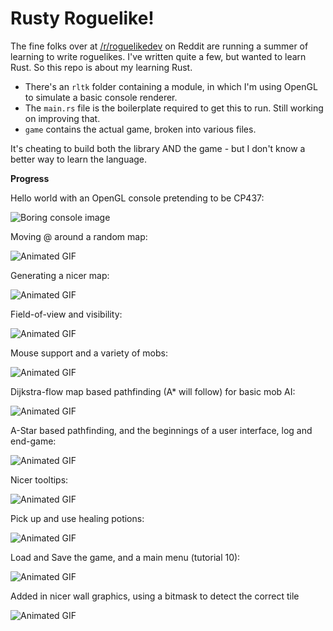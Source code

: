 # Rusty Roguelike!

The fine folks over at [/r/roguelikedev](https://www.reddit.com/r/roguelikedev/new/) on Reddit are running a summer of learning to write roguelikes. I've written quite a few, but wanted to learn Rust. So this repo is about my learning Rust.

* There's an `rltk` folder containing a module, in which I'm using OpenGL to simulate a basic console renderer.
* The `main.rs` file is the boilerplate required to get this to run. Still working on improving that.
* `game` contains the actual game, broken into various files.

It's cheating to build both the library AND the game - but I don't know a better way to learn the language.

**Progress**

Hello world with an OpenGL console pretending to be CP437:

![Boring console image](/screenshots/RustHelloWorld2.JPG)

Moving @ around a random map:

![Animated GIF](/screenshots/RustyRoguelike.gif)

Generating a nicer map:

![Animated GIF](/screenshots/RustyRoguelike2.gif)

Field-of-view and visibility:

![Animated GIF](/screenshots/RustyRoguelike3.gif)

Mouse support and a variety of mobs:

![Animated GIF](/screenshots/RustyRoguelike4.gif)

Dijkstra-flow map based pathfinding (A* will follow) for basic mob AI:

![Animated GIF](/screenshots/RustyRoguelike5.gif)

A-Star based pathfinding, and the beginnings of a user interface, log and end-game:

![Animated GIF](/screenshots/RustyRoguelike6.gif)

Nicer tooltips:

![Animated GIF](/screenshots/RustyRoguelike7.gif)

Pick up and use healing potions:

![Animated GIF](/screenshots/RustyRoguelike8.gif)

Load and Save the game, and a main menu (tutorial 10):

![Animated GIF](/screenshots/RustyRoguelike9.gif)

Added in nicer wall graphics, using a bitmask to detect the correct tile

![Animated GIF](/screenshots/RustyRoguelike10.gif)
